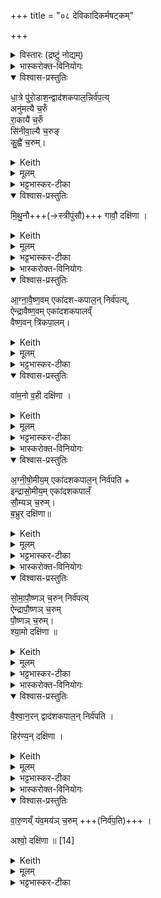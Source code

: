 +++
title = "०८ देविकादिकर्मषट्कम्"

+++

<details><summary>विस्तारः (द्रष्टुं नोद्यम्)</summary>

विश्वेदेवा ऋषयः  
देविकादिकर्मषट्कम्, तद्धविषां ब्राह्मणम्
</details>
<details><summary>भास्करोक्त-विनियोगः</summary>

1अथाग्निहोत्रं हुत्वा देविकाहवींषि निर्वपति । तानि विदधाति - धात्र इत्यादि ॥ पञ्चेमानि हवींषि । 
</details>
<details open><summary>विश्वास-प्रस्तुतिः</summary>

धा॒त्रे पु॑रो॒डाश॒न्द्वाद॑शकपाल॒न्निर्व॑प॒त्य्  
अनु॑मत्यै च॒रुँ  
रा॒कायै॑ च॒रुँ  
सि॑नीवा॒ल्यै च॒रुङ्  
कु॒ह्वै॑ च॒रुम्।   
</details>
<details><summary>Keith</summary>

He offers a cake on twelve potsherds to Dhatr,  
to Anumati an oblation, to Raka an oblation,  
to Sinivali an oblation, to Kuhu an oblation;
</details>
<details><summary>मूलम्</summary>

धा॒त्रे पु॑रो॒डाश॒न्द्वाद॑शकपाल॒न्निर्व॑प॒त्यनु॑मत्यै च॒रुँ रा॒कायै॑ च॒रुँ सि॑नीवा॒ल्यै च॒रुङ्कु॒ह्वै॑ च॒रुम्
</details>
<details><summary>भट्टभास्कर-टीका</summary>

'संवत्सरो वै धाता' इत्यादि ब्राह्मणम् । अनुमत्यादीनि नामानि।  
अनुमतिरूनचन्द्रा पञ्चदशी, पूर्णचन्द्रा राकेति।  
किञ्चिद्दृष्टचन्द्रा पञ्चदशी सिनवाली, नष्टचन्द्रा कुहूः ।    

धात्रे । 'उदात्तयणः' इति विभक्त्युदात्तत्वम् ।

अनुमत्यै । 'तादौ च निति' इति गतेः प्रकृतिस्वरत्वम् ।

सिनीवाल्यै । पूर्ववद् विभक्त्युदात्तत्वम् । जुहोतेर्ह्वयतेर्वाऽपि कुहूः । 'नोङ्धात्वोः' इति विभक्तेरुदात्तत्वे प्रतिषिद्धे 'उदात्तस्वरितयोर्यणः' इति विभक्तिस्स्वर्यते ।
</details>
<details open><summary>विश्वास-प्रस्तुतिः</summary>

मि॒थु॒नौ+++(→स्त्रीपुंसौ)+++ गावौ॒ दक्षि॑णा ।
</details>
<details><summary>Keith</summary>

the sacrificial fee is a pair of cattle. 
</details>
<details><summary>मूलम्</summary>

मि॒थु॒नौ गावौ॒ दक्षि॑णा ।
</details>
<details><summary>भट्टभास्कर-टीका</summary>

मिथुनौ स्त्रीपुंसौ गावौ दक्षिणा ॥
</details>
<details><summary>भास्करोक्त-विनियोगः</summary>

2अथ त्रिहविष्काणि त्रीणि कर्माणि भवन्ति, तानि विदधाति - आग्नावैष्णवमेकादशकपालं निर्वपतीत्यादि ॥ 
</details>
<details open><summary>विश्वास-प्रस्तुतिः</summary>

आ॒ग्ना॒वै॒ष्ण॒वम् एका॑दश-कपाल॒न् निर्व॑पत्य्,  
ऐन्द्रावैष्ण॒वम् एका॑दशकपालव्ँ  
वैष्ण॒वन् त्रि॑कपा॒लम्।  
</details>
<details><summary>Keith</summary>

To Agni and Visnu he offers on eleven potsherds, to Indra and Visnu on eleven potsherds, to Visnu on three potsherds; 
</details>
<details><summary>मूलम्</summary>

आग्नावैष्णव॒मेका॑दशकपाल॒न्निर्व॑पत्यैन्द्रावैष्ण॒वमेका॑दशकपालव्ँवैष्ण॒वन्त्रि॑कपा॒लम्
</details>
<details><summary>भट्टभास्कर-टीका</summary>

आग्नावैष्णवमैन्द्रावैष्णवमिति 'देवताद्वन्द्वे च' इत्यानङ्, उभयपदवृद्धिश्च ।  
वैष्णवस्त्रिकपालस्तृतीयः । 'वीर्यं वा अग्निः' इत्यादि ब्राह्मणम् । 
</details>
<details open><summary>विश्वास-प्रस्तुतिः</summary>

वा॑म॒नो व॒ही दक्षि॑णा ।
</details>
<details><summary>Keith</summary>

the sacrificial fee is a dwarf beast of burden. 
</details>
<details><summary>मूलम्</summary>

वा॑म॒नो व॒ही दक्षि॑णा ।
</details>
<details><summary>भट्टभास्कर-टीका</summary>

अत्र वामनो वही दक्षिणा अनुब्राह्मणवशात् ऋषभ इति गम्यते ॥
</details>
<details><summary>भास्करोक्त-विनियोगः</summary>

3अथ द्वितीयम् - अग्नीषोमीयमित्यादि ॥ 
</details>
<details open><summary>विश्वास-प्रस्तुतिः</summary>

अ॒ग्नी॒षो॒मीय॒म् एका॑दशकपाल॒न् निर्व॑पति +  
इन्द्रासो॒मीय॒म् एका॑दशकपालँ  
सौ॒म्यञ् च॒रुम्।  
ब॒भ्रुर् दक्षि॑णा॥ 
</details>
<details><summary>Keith</summary>

To Agni and Soma he offers on eleven potsherds, to Indra and Soma on eleven potsherds, to Soma an oblation; the sacrificial fee is a brown (animal). 
</details>
<details><summary>मूलम्</summary>

अ॒ग्नी॒षो॒मीय॒मेका॑दशकपाल॒न्निर्व॑पतीन्द्रासो॒मीय॒मेका॑दशकपालँ सौ॒म्यञ्च॒रुम्ब॒भ्रुर्दक्षि॑णा 
</details>
<details><summary>भट्टभास्कर-टीका</summary>

'ईदग्नेस्सोमवरुणयोः' इतीकारः, 'अग्नेस्तुत्स्तोमसोमाः' इति षत्वम्, 'द्यावापृथिवीशुनासीर' इति छः । इन्द्रासोमीयम् । छान्दसश्छः, पूर्ववदानङ् । सौम्यश्चरुस्तृतीयः । 'सोमाट्ट्यण्' । 'अग्निः प्रजानां प्रजनयिता' इत्यादि ब्राह्मणम् । बभ्रुः श्यामकपिलो गौर्दक्षिणा ॥
</details>
<details><summary>भास्करोक्त-विनियोगः</summary>

4अथ तृतीयम् - सोमापौष्णमित्यादि ॥ 
</details>
<details open><summary>विश्वास-प्रस्तुतिः</summary>

सो॒मा॒पौ॒ष्णञ् च॒रुन् निर्व॑पत्य्  
ऐन्द्रापौ॒ष्णञ् च॒रुम्   
पौ॒ष्णञ् च॒रुम्।  
श्या॒मो दक्षि॑णा ॥
</details>
<details><summary>Keith</summary>

To Soma and Pusan he offers an oblation, to Indra and Pusan an oblation, to Pusan an oblation; the sacrificial fee is a dark (animal). 
</details>
<details><summary>मूलम्</summary>

सो॒मा॒पौ॒ष्णञ्च॒रुन्निर्व॑पत्यैन्द्रापौ॒ष्णञ्च॒रुम्पौ॒ष्णञ्च॒रुँ श्या॒मो दक्षि॑णा 
</details>
<details><summary>भट्टभास्कर-टीका</summary>

पूर्ववदानङ्, उभयपदवृद्धिश्च । पौष्णश्चरुस्तृतीयः । अत्र श्यामो गौर्दक्षिणा ॥
</details>
<details><summary>भास्करोक्त-विनियोगः</summary>

5अथ तदानीमेव कर्तव्यं यागं विदधाति - वैश्वानरं द्वादशकपालमिति ॥ 
</details>
<details open><summary>विश्वास-प्रस्तुतिः</summary>

वै॒श्वा॒न॒रन् द्वाद॑शकपाल॒न् निर्व॑पति ।

हिर॑ण्य॒न् दक्षि॑णा ।
</details>
<details><summary>Keith</summary>

To (Agni) Vaiśvanara he offers on twelve potsherds; the sacrificial fee is gold. 
</details>
<details><summary>मूलम्</summary>

वै॒श्वा॒न॒रन्द्वाद॑शकपाल॒न्निर्व॑पति ।

हिर॑ण्य॒न्दक्षि॑णा ।
</details>
<details><summary>भट्टभास्कर-टीका</summary>

तत्र हिरण्यं दक्षिणा ॥
</details>
<details><summary>भास्करोक्त-विनियोगः</summary>

6अथ तदानीमेव वारुणं यवमयं चरुं निर्वपति । 
</details>
<details open><summary>विश्वास-प्रस्तुतिः</summary>

वा॒रु॒णय्ँ य॑व॒मय॑ञ् च॒रुम्  +++(निर्व॑प॒ति)+++ ।    

अश्वो॒ दक्षि॑णा ॥ [14]
</details>
<details><summary>Keith</summary>

To Varuna (he offers) an oblation made of barley; the sacrificial fee is a horse.
</details>
<details><summary>मूलम्</summary>

वा॒रु॒णय्ँय॑व॒मय॑ञ्च॒रुम्  +++(निर्व॑प॒ति)+++ ।    

अश्वो॒ दक्षि॑णा ॥ [14]
</details>
<details><summary>भट्टभास्कर-टीका</summary>

अत्राश्वो दक्षिणा ॥

इत्यष्टमे अष्टमोनुवाकः ॥  
</details>
